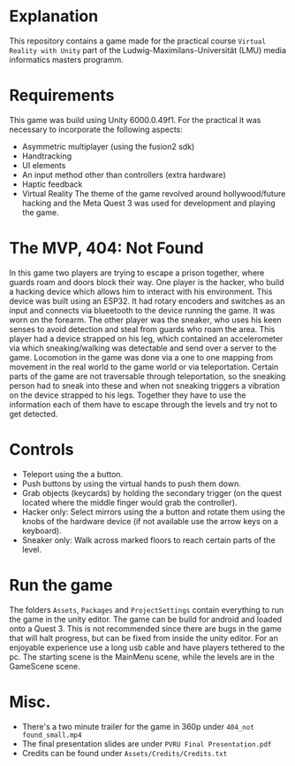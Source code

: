 # Explanation
This repository contains a game made for the practical course `Virtual Reality with Unity` part of the Ludwig-Maximilans-Universität (LMU) media informatics masters programm.

# Requirements
This game was build using Unity 6000.0.49f1. For the practical it was necessary to incorporate the following aspects:
 - Asymmetric multiplayer (using the fusion2 sdk)
 - Handtracking
 - UI elements
 - An input method other than controllers (extra hardware)
 - Haptic feedback
 - Virtual Reality 
The theme of the game revolved around hollywood/future hacking and the Meta Quest 3 was used for development and playing the game.

# The MVP, 404: Not Found
In this game two players are trying to escape a prison together, where guards roam and doors block their way. One player is the hacker, who build a hacking device which allows him to interact with his environment. This device was built using an ESP32. It had rotary encoders and switches as an input and connects via blueetooth to the device running the game. It was worn on the forearm. The other player was the sneaker, who uses his keen senses to avoid detection and steal from guards who roam the area. This player had a device strapped on his leg, which contained an accelerometer via which sneaking/walking was detectable and send over a server to the game. Locomotion in the game was done via a one to one mapping from movement in the real world to the game world or via teleportation. Certain parts of the game are not traversable through teleportation, so the sneaking person had to sneak into these and when not sneaking triggers a vibration on the device strapped to his legs. Together they have to use the information each of them have to escape through the levels and try not to get detected.

# Controls 
- Teleport using the a button.
- Push buttons by using the virtual hands to push them down.
- Grab objects (keycards) by holding the secondary trigger (on the quest located where the middle finger would grab the controller).
- Hacker only: Select mirrors using the a button and rotate them using the knobs of the hardware device (if not available use the arrow keys on a keyboard).
- Sneaker only: Walk across marked floors to reach certain parts of the level.

# Run the game
The folders `Assets`, `Packages` and `ProjectSettings` contain everything to run the game in the unity editor. The game can be build for android and loaded onto a Quest 3. This is not recommended since there are bugs in the game that will halt progress, but can be fixed from inside the unity editor. For an enjoyable experience use a long usb cable and have players tethered to the pc.
The starting scene is the MainMenu scene, while the levels are in the GameScene scene.

# Misc.
- There's a two minute trailer for the game in 360p under `404_not found_small.mp4`
- The final presentation slides are under `PVRU Final Presentation.pdf`
- Credits can be found under `Assets/Credits/Credits.txt`
